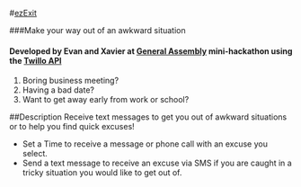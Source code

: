 
#[ezExit](http://evangriffiths.nyc:3203)

###Make your way out of an awkward situation
#### Developed by Evan and Xavier at [General Assembly](http://generalassemb.ly) mini-hackathon using the [Twillo API](https://www.twilio.com/)  

1. Boring business meeting?
2. Having a bad date?
4. Want to get away early from work or school?

##Description
Receive text messages to get you out of awkward situations or to help you find quick excuses!
* Set a Time to receive a message or phone call with an excuse you select.
* Send a text message to receive an excuse via SMS if you are caught in a tricky situation you would like to get out of.
